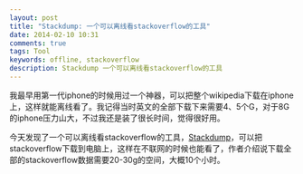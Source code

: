 ```yaml
---
layout: post
title: "Stackdump: 一个可以离线看stackoverflow的工具"
date: 2014-02-10 10:31
comments: true
tags: Tool
keywords: offline, stackoverflow
description: Stackdump 一个可以离线看stackoverflow的工具
---
```

我最早用第一代iphone的时候用过一个神器，可以把整个wikipedia下载在iphone上，这样就能离线看了。我记得当时英文的全部下载下来需要4、5个G，对于8G的iphone压力山大，不过我还是装了很长时间，觉得很好用。

今天发现了一个可以离线看stackoverflow的工具，[Stackdump](http://stackapps.com/questions/3610/stackdump-an-offline-browser-for-stackexchange-sites)，可以把stackoverflow下载到电脑上，这样在不联网的时候也能看了，作者介绍说下载全部的stackoverflow数据需要20-30g的空间，大概10个小时。